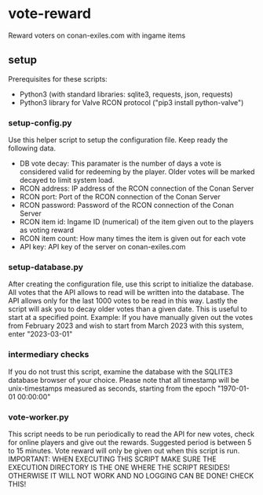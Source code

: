 # vote-reward
Reward voters on conan-exiles.com with ingame items

## setup
Prerequisites for these scripts:
- Python3 (with standard libraries: sqlite3, requests, json, requests)
- Python3 library for Valve RCON protocol ("pip3 install python-valve")

### setup-config.py
Use this helper script to setup the configuration file. Keep ready the following data.

- DB vote decay: This paramater is the number of days a vote is considered valid for redeeming by the player. Older votes will be marked decayed to limit system load.
- RCON address: IP address of the RCON connection of the Conan Server
- RCON port: Port of the RCON connection of the Conan Server
- RCON password: Password of the RCON connection of the Conan Server
- RCON item id: Ingame ID (numerical) of the item given out to the players as voting reward
- RCON item count: How many times the item is given out for each vote
- API key: API key of the server on conan-exiles.com

### setup-database.py
After creating the configuration file, use this script to initialize the database.
All votes that the API allows to read will be written into the database. The API allows only for the last 1000 votes to be read in this way.
Lastly the script will ask you to decay older votes than a given date. This is useful to start at a specified point.
Example: If you have manually given out the votes from February 2023 and wish to start from March 2023 with this system, enter "2023-03-01"

### intermediary checks
If you do not trust this script, examine the database with the SQLITE3 database browser of your choice. Please note that all timestamp will be unix-timestamps measured as seconds, starting from the epoch "1970-01-01 00:00:00"

### vote-worker.py
This script needs to be run periodically to read the API for new votes, check for online players and give out the rewards. Suggested period is between 5 to 15 minutes. Vote reward will only be given out when this script is run.
IMPORTANT: WHEN EXECUTING THIS SCRIPT MAKE SURE THE EXECUTION DIRECTORY IS THE ONE WHERE THE SCRIPT RESIDES! OTHERWISE IT WILL NOT WORK AND NO LOGGING CAN BE DONE! CHECK THIS!


